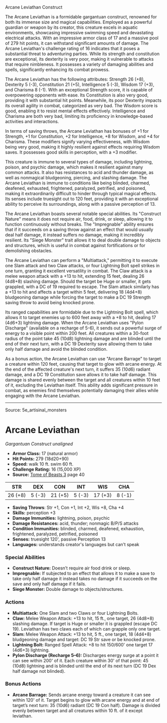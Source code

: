 <MonsterName/>Arcane Leviathan</MonsterName>
<CreatureType/>Construct</CreatureType>

<summary>The Arcane Leviathan is a formidable gargantuan construct, renowned for both its immense size and magical capabilities. Employed as a powerful guardian or weapon by its creator, this creature excels in aquatic environments, showcasing impressive swimming speed and devastating electrical attacks. With an impressive armor class of 17 and a massive pool of 279 hit points, it can withstand significant amounts of damage. The Arcane Leviathan's challenge rating of 16 indicates that it poses a substantial threat to adventuring parties. While its strength and constitution are exceptional, its dexterity is very poor, making it vulnerable to attacks that require nimbleness. It possesses a variety of damaging abilities and spells, significantly enhancing its combat prowess.</summary>

<detail>

The Arcane Leviathan has the following attributes: Strength 26 (+8), Dexterity 5 (-3), Constitution 21 (+5), Intelligence 5 (-3), Wisdom 17 (+3), and Charisma 8 (-1). With an exceptional Strength score, it is capable of overpowering opponents with ease. Its Constitution is also very good, providing it with substantial hit points. Meanwhile, its poor Dexterity impacts its overall agility in combat, categorized as very bad. The Wisdom score is good, enabling it to resist mental effects effectively. Intelligence and Charisma are both very bad, limiting its proficiency in knowledge-based activities and interactions.

In terms of saving throws, the Arcane Leviathan has bonuses of +1 for Strength, +1 for Constitution, +2 for Intelligence, +8 for Wisdom, and +4 for Charisma. These modifiers signify varying effectiveness, with Wisdom being very good, making it highly resilient against effects requiring Wisdom saves. It possesses good skills in perception, with a +3 modifier.

This creature is immune to several types of damage, including lightning, poison, and psychic damage, which makes it resilient against many common attacks. It also has resistances to acid and thunder damage, as well as nonmagical bludgeoning, piercing, and slashing damage. The Arcane Leviathan is immune to conditions like being blinded, charmed, deafened, exhausted, frightened, paralyzed, petrified, and poisoned, making it extraordinarily difficult to hinder through typical magical effects. Its senses include truesight out to 120 feet, providing it with an exceptional ability to perceive its surroundings, along with a passive perception of 13.

The Arcane Leviathan boasts several notable special abilities. Its "Construct Nature" means it does not require air, food, drink, or sleep, allowing it to function continuously without breaks. The "Impregnable" ability ensures that if it succeeds on a saving throw against an effect that would usually deal half damage, it instead suffers no damage, making it incredibly resilient. Its "Siege Monster" trait allows it to deal double damage to objects and structures, which is useful in combat against fortifications or for demolishing obstacles.

The Arcane Leviathan can perform a "Multiattack," permitting it to execute one Slam attack and two Claw attacks, or four Lightning Bolt spell strikes in one turn, granting it excellent versatility in combat. The Claw attack is a melee weapon attack with a +13 to hit, extending 15 feet, dealing 26 (4d8+8) slashing damage. Should the target be Huge or smaller, it gets grappled, with a DC of 19 required to escape. The Slam attack similarly has a +13 to hit and affects a target within 5 feet, delivering 18 (4d4+8) bludgeoning damage while forcing the target to make a DC 19 Strength saving throw to avoid being knocked prone.

Its ranged capabilities are formidable due to the Lightning Bolt spell, which allows it to target enemies up to 600 feet away with a +8 to hit, dealing 17 (4d6+3) lightning damage. When the Arcane Leviathan uses "Pylon Discharge" (available on a recharge of 5-6), it sends out a powerful surge of energy to a visible point within 200 feet. All creatures within a 30-foot radius of the point take 45 (10d8) lightning damage and are blinded until the end of their next turn, with a DC 19 Dexterity save allowing them to take only half damage and avoid the blinded condition.

As a bonus action, the Arcane Leviathan can use "Arcane Barrage" to target a creature within 120 feet, causing that target to glow with arcane energy. At the end of the affected creature's next turn, it suffers 35 (10d6) radiant damage, and a DC 19 Constitution save allows it to take half damage. This damage is shared evenly between the target and all creatures within 10 feet of it, excluding the Leviathan itself. This ability adds significant pressure in combat, as enemies find themselves potentially damaging their allies while engaging with the Arcane Leviathan.</detail>



---

Source: 5e_artisinal_monsters

# Arcane Leviathan

*Gargantuan* *Construct* *unaligned*

- **Armor Class:** 17 (natural armor)
- **Hit Points:** 279 (18d20+90)
- **Speed:** walk 10 ft. swim 60 ft.
- **Challenge Rating:** 16 (15,000 XP)
- **Source:** [Tome of Beasts 3](https://koboldpress.com/kpstore/product/tome-of-beasts-3-for-5th-edition/) page 40

| STR | DEX | CON | INT | WIS | CHA |
| --- | --- | --- | --- | --- | --- |
| 26 (+8) | 5 (-3) | 21 (+5) | 5 (-3) | 17 (+3) | 8 (-1) |

- **Saving Throws**: Str +1, Con +1, Int +2, Wis +8, Cha +4
- **Skills:** perception +3
- **Damage Immunities:** lightning, poison, psychic
- **Damage Resistances:** acid, thunder; nonmagic B/P/S attacks
- **Condition Immunities:** blinded, charmed, deafened, exhaustion, frightened, paralyzed, petrified, poisoned
- **Senses:** truesight 120', passive Perception 13
- **Languages:** understands creator's languages but can’t speak

### Special Abilities

- **Construct Nature:** Doesn’t require air food drink or sleep.
- **Impregnable:** If subjected to an effect that allows it to make a save to take only half damage it instead takes no damage if it succeeds on the save and only half damage if it fails.
- **Siege Monster:** Double damage to objects/structures.

### Actions

- **Multiattack:** One Slam and two Claws or four Lightning Bolts.
- **Claw:** Melee Weapon Attack: +13 to hit, 15 ft., one target, 26 (4d8+8) slashing damage. If target is Huge or smaller it is grappled (escape DC 19). Leviathan has two claws each of which can grapple only one target.
- **Slam:** Melee Weapon Attack: +13 to hit, 5 ft., one target, 18 (4d4+8) bludgeoning damage and target: DC 19 Str save or be knocked prone.
- **Lightning Bolt:** Ranged Spell Attack: +8 to hit 150/600' one target 17 (4d6+3) lightning.
- **Pylon Discharge (Recharge 5–6):** Discharges energy surge at a point it can see within 200' of it. Each creature within 30' of that point: 45 (10d8) lightning and is blinded until the end of its next turn (DC 19 Dex half damage not blinded).

### Bonus Actions

- **Arcane Barrage:** Sends arcane energy toward a creature it can see within 120' of it. Target begins to glow with arcane energy and at end of target’s next turn: 35 (10d6) radiant (DC 19 Con half). Damage is divided evenly between target and all creatures within 10 ft. of it except leviathan.




